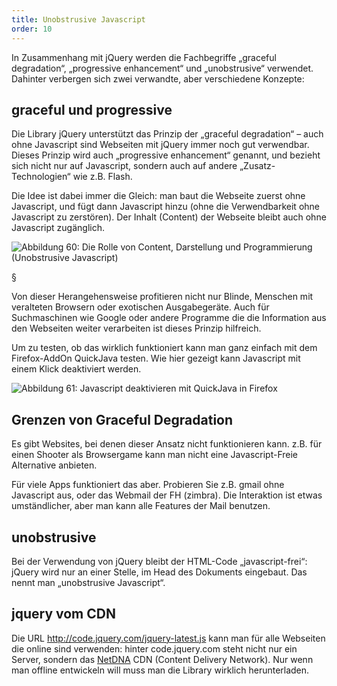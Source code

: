 ```yaml
---
title: Unobstrusive Javascript
order: 10
---
```


In Zusammenhang mit jQuery werden die Fachbegriffe „graceful degradation“, „progressive enhancement“  und „unobstrusive“ verwendet. Dahinter verbergen sich zwei verwandte, aber verschiedene Konzepte:

## graceful und progressive

Die Library jQuery unterstützt das Prinzip der „graceful degradation“ – auch ohne Javascript sind Webseiten mit jQuery immer noch gut verwendbar. Dieses Prinzip wird auch „progressive enhancement“ genannt, und bezieht sich nicht nur auf Javascript, sondern auch auf andere „Zusatz-Technologien“ wie z.B. Flash.

Die Idee ist dabei immer die Gleich: man baut die Webseite zuerst ohne Javascript, und fügt dann Javascript hinzu (ohne die Verwendbarkeit ohne Javascript zu zerstören). Der Inhalt (Content) der Webseite bleibt auch ohne Javascript zugänglich.


![Abbildung 60: Die Rolle von Content, Darstellung und Programmierung (Unobstrusive Javascript)](/images/image267.png)

§

Von dieser Herangehensweise profitieren nicht nur Blinde, Menschen mit veralteten Browsern oder exotischen Ausgabegeräte. Auch für Suchmaschinen wie Google oder andere Programme die die Information aus den Webseiten weiter verarbeiten ist dieses Prinzip hilfreich.

Um zu testen, ob das wirklich funktioniert kann man ganz einfach mit dem Firefox-AddOn QuickJava testen. Wie hier gezeigt kann Javascript mit einem Klick deaktiviert werden.


![Abbildung 61: Javascript deaktivieren mit QuickJava in Firefox](/images/image269.png)

## Grenzen von Graceful Degradation

Es gibt Websites, bei denen dieser Ansatz nicht funktionieren kann.
z.B. für einen Shooter als Browsergame kann man nicht eine
Javascript-Freie Alternative anbieten.

Für viele Apps funktioniert das aber.  Probieren Sie z.B. gmail ohne Javascript
aus, oder das Webmail der FH (zimbra).  Die Interaktion ist etwas
umständlicher, aber man kann alle Features der Mail benutzen.

## unobstrusive

Bei der Verwendung von jQuery bleibt der HTML-Code „javascript-frei“: jQuery wird nur an einer Stelle, im Head des Dokuments eingebaut. Das nennt man „unobstrusive Javascript“.

<htmlcode>
  <script src="//code.jquery.com/jquery-latest.min.js"></script>
  <script>
  $(document).ready(function(){ 
        // Javascript code here 
  }); 
  </script>
  </head>
  <body>
        <!--  plain html here, no onclick or onload or ... -->
  </body>
</htmlcode>

## jquery vom CDN

Die URL http://code.jquery.com/jquery-latest.js kann man für alle Webseiten die online sind verwenden: hinter code.jquery.com steht nicht nur ein Server, sondern das [NetDNA](http://www.netdna.com/) CDN (Content Delivery Network). Nur wenn man offline entwickeln will muss man die Library wirklich herunterladen.

